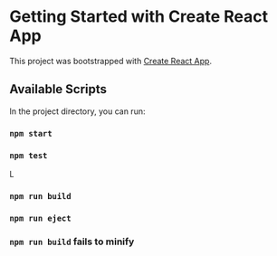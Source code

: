 # Getting Started with Create React App

This project was bootstrapped with [Create React App](https://github.com/facebook/create-react-app).

## Available Scripts

In the project directory, you can run:

### `npm start`



### `npm test`

L
### `npm run build`



### `npm run eject`






### `npm run build` fails to minify

